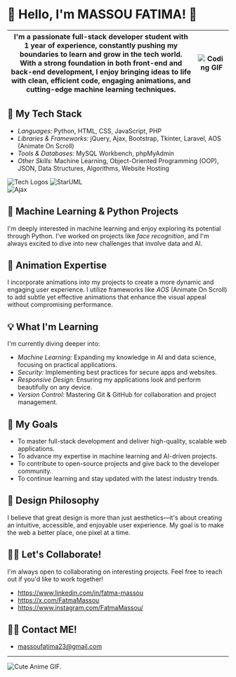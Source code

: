 
# 🌟 Hello, I'm MASSOU FATIMA! 🌟
| I'm a passionate full-stack developer student with 1 year of experience, constantly pushing my boundaries to learn and grow in the tech world. With a strong foundation in both front-end and back-end development, I enjoy bringing ideas to life with clean, efficient code, engaging animations, and cutting-edge machine learning techniques.                              | ![Coding GIF](https://i.giphy.com/media/v1.Y2lkPTc5MGI3NjExaXVrd3gyNmxzb2hzNnV1NWUwbXdwY3JxbGdtOXprZGVqaDZiOTcyOSZlcD12MV9pbnRlcm5hbF9naWZfYnlfaWQmY3Q9Zw/m6Gkz5AVTo7o4/giphy.gif)  |
|-------------------|-------------------------------------------|


## 🔧 My Tech Stack
- *Languages:* Python, HTML, CSS, JavaScript, PHP
- *Libraries & Frameworks:* jQuery, Ajax, Bootstrap, Tkinter, Laravel, AOS (Animate On Scroll)
- *Tools & Databases:* MySQL Workbench, phpMyAdmin
- *Other Skills:* Machine Learning, Object-Oriented Programming (OOP), JSON, Data Structures, Algorithms, Website Hosting

![Tech Logos](https://skillicons.dev/icons?i=php,laravel,mysql,js,react,AJAX,git,figma,html,css,bootstrap,python,starUml&theme=light)
![StarUML](https://img.shields.io/badge/StarUML-333333?style=for-the-badge&logo=data:image/svg+xml;base64,...)  
![Ajax](https://img.shields.io/badge/Ajax-1476ff?style=for-the-badge&logo=ajax&logoColor=white)
## 🤖 Machine Learning & Python Projects
I'm deeply interested in machine learning and enjoy exploring its potential through Python. I've worked on projects like *face recognition*, and I'm always excited to dive into new challenges that involve data and AI.

## 🎨 Animation Expertise
I incorporate animations into my projects to create a more dynamic and engaging user experience. I utilize frameworks like *AOS* (Animate On Scroll) to add subtle yet effective animations that enhance the visual appeal without compromising performance.

## 💡 What I'm Learning
I'm currently diving deeper into:
- *Machine Learning:* Expanding my knowledge in AI and data science, focusing on practical applications.
- *Security:* Implementing best practices for secure apps and websites.
- *Responsive Design:* Ensuring my applications look and perform beautifully on any device.
- *Version Control:* Mastering Git & GitHub for collaboration and project management.
## 🎯 My Goals
- To master full-stack development and deliver high-quality, scalable web applications.
- To advance my expertise in machine learning and AI-driven projects.
- To contribute to open-source projects and give back to the developer community.
- To continue learning and stay updated with the latest industry trends.

## 🎨 Design Philosophy
I believe that great design is more than just aesthetics—it's about creating an intuitive, accessible, and enjoyable user experience. My goal is to make the web a better place, one pixel at a time.

## 👩‍💻 Let's Collaborate!
I'm always open to collaborating on interesting projects. Feel free to reach out if you'd like to work together!

- https://www.linkedin.com/in/fatma-massou
- https://x.com/FatmaMassou
- https://www.instagram.com/FatmaMassou/

## 👩‍💻 Contact ME!
- massoufatima23@gmail.com
---

![Cute Anime GIF](https://i.giphy.com/media/v1.Y2lkPTc5MGI3NjExejgxbmFzOWJ0bTAyanRhbGVoenN4dmZ2bzkzNTRrcTZ2bnpqYXo5biZlcD12MV9pbnRlcm5hbF9naWZfYnlfaWQmY3Q9Zw/uB2szZH5JSIU0/giphy.gif).
